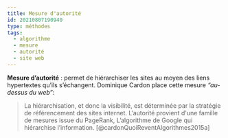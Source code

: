 ```yaml
---
title: Mesure d'autorité
id: 20210807190940
type: méthodes
tags:
  - algorithme
  - mesure
  - autorité
  - site web
---
```

           

**Mesure d’autorité** : permet de hiérarchiser les sites  au moyen des liens hypertextes qu’ils s’échangent. Dominique Cardon place cette mesure *“au-dessus du web”*:
> La hiérarchisation, et donc la visibilité, est déterminée par la stratégie de  référencement des sites internet. L’autorité provient d'une famille de mesures issue du PageRank, L’algorithme de Google qui hiérarchise l’information. [@cardonQuoiReventAlgorithmes2015a]
> 

  
